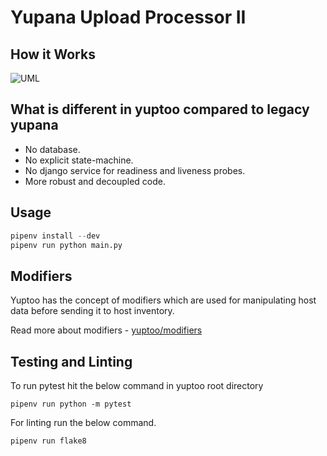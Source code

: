 # Yupana Upload Processor II

## How it Works

![UML](https://www.plantuml.com/plantuml/png/VLBBRjim4BphAmZrsXXDa-PW54OEhOzDWAQ78Wu4YbhPsrAaibmwLGt_UxXKZDXvM1V3iuyPpknbO4qSErimiWNr-zVrpTMLkYPl80HqIpMt_g40byg3wgtcrbCtYRtrkfdSz-QzqbfRR3IZTqMV6D1Whnsh8VRi_QiXTEi4UHecAnyuqL9YFnXSrLYyGNyo6pTELHUMnG_Fe0YNArQ-VKljL6rAWli8WIjiogagTMsQqyzdv-N7XIkrCJuw5loJVASPxGcTgB22I--NYum7_0y2oM-5hge7XZ1MWDPeSh41UKysGkrWQJ6QOPaUB3qjMb0x85SZPR8wch_0bVmJjBuuJwf7xt9P1zY3gi2KhCkj7R1EzklKjjaktBOORNgswvj_SE9AK9hC2jUWMlBTmlqyKoFhgudl_vYquQ08Ua-iWaK38O_jTXJQ9ZmQ8-cfzBtSSKFQ1Sb4ISw7FSUF8GUS-mz37gSbrwVdtcxALcJcb-SmXi3GLJrvyJd3spifx0YhFRE--hGvvMMhH5Vz2TxDjWNOaEpHQ2F1dkJR3t8Zy_cTQ7_l-b_ejj3kopv-ZizRfFGae4nwN5CST-jajgfnfBvCtR6pZm00 "Yuptoo Processing Flow")

## What is different in yuptoo compared to legacy yupana
- No database.
- No explicit state-machine.
- No django service for readiness and liveness probes.
- More robust and decoupled code.

## Usage

```python
pipenv install --dev
pipenv run python main.py
```

## Modifiers
Yuptoo has the concept of modifiers which are used for manipulating host data before sending it to host inventory.

Read more about modifiers - [yuptoo/modifiers](https://github.com/RedHatInsights/yuptoo/tree/main/yuptoo/modifiers)

## Testing and Linting

To run pytest hit the below command in yuptoo root directory
```
pipenv run python -m pytest
```

For linting run the below command. 
```
pipenv run flake8
```
